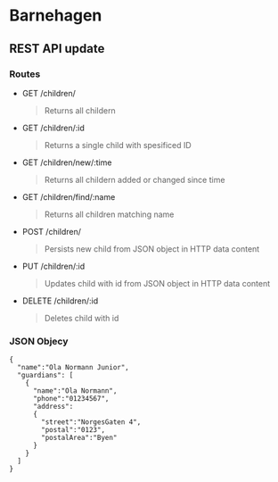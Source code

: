 Barnehagen
==========

REST API update
---------------

### Routes ###

* GET     /children/ 
	> Returns all childern                
* GET     /children/:id   
	> Returns a single child with spesificed ID           
* GET     /children/new/:time
	> Returns all childern added or changed since time         
* GET     /children/find/:name 
	> Returns all children matching name      
* POST    /children/
	> Persists new child from JSON object in HTTP data content                 
* PUT     /children/:id
	> Updates child with id from JSON object in HTTP data content            
* DELETE  /children/:id 
	> Deletes child with id

###  JSON Objecy ###

	{
	  "name":"Ola Normann Junior",
	  "guardians": [
	    {
	      "name":"Ola Normann",
	      "phone":"01234567",
	      "address":
	      {
	        "street":"NorgesGaten 4",
	        "postal":"0123",
	        "postalArea":"Byen"
	      }
	    }
	  ]
	}      
